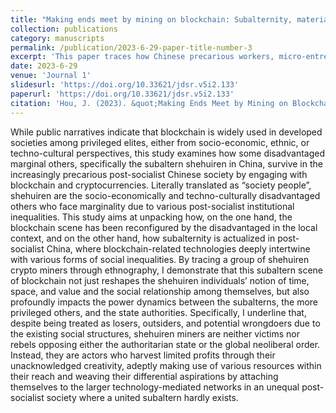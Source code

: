 ```yaml
---
title: "Making ends meet by mining on blockchain: Subalternity, materiality, and yearnings of Chinese amateur crypto miners"
collection: publications
category: manuscripts
permalink: /publication/2023-6-29-paper-title-number-3
excerpt: 'This paper traces how Chinese precarious workers, micro-entrepreneurs in informal economy, and the under/unemployed who lost their income stream during Covid-19 pandemic and turned to blockchains and crypto mining to make ends meet. It discusses the reconfiguration of contextualized subalternity in China where crypto mining is strictly regulated and deeply stigmatized'
date: 2023-6-29
venue: 'Journal 1'
slidesurl: 'https://doi.org/10.33621/jdsr.v5i2.133'
paperurl: 'https://doi.org/10.33621/jdsr.v5i2.133'
citation: 'Hou, J. (2023). &quot;Making Ends Meet by Mining on Blockchain: Subalternity, Materiality, and Yearnings of Chinese Amateur Crypto-miners.&quot; <i>Journal of Digital Social Research</i>. 5(2).'
---
```


While public narratives indicate that blockchain is widely used in developed societies among privileged elites, either from socio-economic, ethnic, or techno-cultural perspectives, this study examines how some disadvantaged marginal others, specifically the subaltern shehuiren in China, survive in the increasingly precarious post-socialist Chinese society by engaging with blockchain and cryptocurrencies. Literally translated as “society people”, shehuiren are the socio-economically and techno-culturally disadvantaged others who face marginality due to various post-socialist institutional inequalities. This study aims at unpacking how, on the one hand, the blockchain scene has been reconfigured by the disadvantaged in the local context, and on the other hand, how subalternity is actualized in post-socialist China, where blockchain-related technologies deeply intertwine with various forms of social inequalities. By tracing a group of shehuiren crypto miners through ethnography, I demonstrate that this subaltern scene of blockchain not just reshapes the shehuiren individuals’ notion of time, space, and value and the social relationship among themselves, but also profoundly impacts the power dynamics between the subalterns, the more privileged others, and the state authorities. Specifically, I underline that, despite being treated as losers, outsiders, and potential wrongdoers due to the existing social structures, shehuiren miners are neither victims nor rebels opposing either the authoritarian state or the global neoliberal order. Instead, they are actors who harvest limited profits through their unacknowledged creativity, adeptly making use of various resources within their reach and weaving their differential aspirations by attaching themselves to the larger technology-mediated networks in an unequal post-socialist society where a united subaltern hardly exists.
